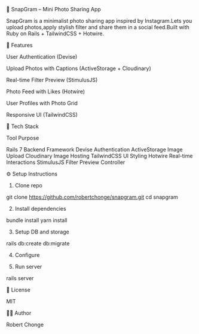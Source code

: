 📸 SnapGram – Mini Photo Sharing App

SnapGram is a minimalist photo sharing app inspired by Instagram.Lets you upload photos,apply stylish filter and share them in a social feed.Built with Ruby on Rails + TailwindCSS + Hotwire.

🚀 Features

User Authentication (Devise)

Upload Photos with Captions (ActiveStorage + Cloudinary)

Real-time Filter Preview (StimulusJS)

Photo Feed with Likes (Hotwire)

User Profiles with Photo Grid

Responsive UI (TailwindCSS)


🧱 Tech Stack

Tool	Purpose

Rails 7	Backend Framework
Devise	Authentication
ActiveStorage	Image Upload
Cloudinary	Image Hosting
TailwindCSS	UI Styling
Hotwire	Real-time Interactions
StimulusJS	Filter Preview Controller


⚙️ Setup Instructions

1. Clone repo



git clone https://github.com/robertchonge/snapgram.git
cd snapgram

2. Install dependencies



bundle install
yarn install

3. Setup DB and storage



rails db:create db:migrate

4. Configure 

5. Run server



rails server


📜 License

MIT

👨‍💻 Author

Robert Chonge 

